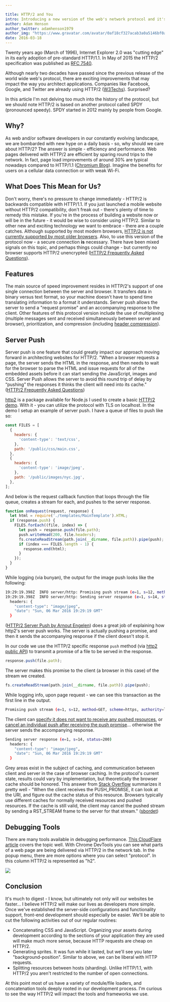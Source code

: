 ```yaml
---

title: HTTP/2 and You
intro: Introducing a new version of the web's network protocol and it's implications on today's web developer.
author: Adam Henson
author_twitter: adamhenson1979
author_img: "https://www.gravatar.com/avatar/0af18cf327acab3a0a5146bf0a256b09?s=420"
date: 2016-03-18
---
```


Twenty years ago (March of 1996), Internet Explorer 2.0 was "cutting edge" in its early adoption of pre-standard HTTP/1.1. In May of 2015 the HTTP/2 specification was published as [RFC 7540](http://httpwg.org/specs/rfc7540.html).

Although nearly two decades have passed since the previous release of the world wide web's protocol, there are exciting improvements that may impact the way you architect applications. Companies like Facebook, Google, and Twitter are already using HTTP/2 ([W3Techs](http://w3techs.com/technologies/details/ce-http2/all/all)). Surprised?

In this article I'm not delving too much into the history of the protocol, but we should note HTTP/2 is based on another protocol called SPDY (pronounced speedy). SPDY started in 2012 mainly by people from Google.

## Why?

As web and/or software developers in our constantly evolving landscape, we are bombarded with new hype on a daily basis - so, why should we care about HTTP/2? The answer is simple - efficiency and performance. Web pages delivered with HTTP/2 are efficient by sparing round trips to the network. In fact, page load improvements of around 30% are typical nowadays compared to HTTP/1.1 ([Chromium Blog](http://blog.chromium.org/2013/11/making-web-faster-with-spdy-and-http2.html)). Imagine the benefits for users on a cellular data connection or with weak Wi-Fi.

## What Does This Mean for Us?

Don't worry, there's no pressure to change immediately - HTTP/2 is backwards compatible with HTTP/1.1. If you just launched a mobile website without HTTP/2 compatibility, don't freak out - there's plenty of time to remedy this mistake. If you're in the process of building a website now or will be in the future - it would be wise to consider using HTTP/2. Similar to other new and exciting technology we want to embrace - there are a couple catches. Although supported by most modern browsers, [HTTP/2 is not currently supported by most older browsers](http://caniuse.com/#feat=http2). Also, to use this version of the protocol now - a secure connection **is** necessary. There have been mixed signals on this topic, and perhaps things could change - but currently no browser supports HTTP/2 unencrypted ([HTTP/2 Frequently Asked Questions](https://http2.github.io/faq)).

## Features

The main source of speed improvement resides in HTTP/2's support of one single connection between the server and browser. It transfers data in binary versus text format, so your machine doesn't have to spend time translating information to a format it understands. Server push allows the server to send a "request promise" and an accompanying response to the client. Other features of this protocol version include the use of multiplexing (multiple messages sent and received simultaneously between server and browser), prioritization, and compression (including [header compression](http://httpwg.org/specs/rfc7541.html)).

## Server Push

Server push is one feature that could greatly impact our approach moving forward in architecting websites for HTTP/2. "When a browser requests a page, the server sends the HTML in the response, and then needs to wait for the browser to parse the HTML and issue requests for all of the embedded assets before it can start sending the JavaScript, images and CSS. Server Push allows the server to avoid this round trip of delay by “pushing” the responses it thinks the client will need into its cache." ([HTTP/2 Frequently Asked Questions](https://http2.github.io/faq/#whats-the-benefit-of-server-push))

[http2](https://github.com/molnarg/node-http2) is a package available for Node.js I used to create a basic [HTTP/2 demo](https://github.com/adamhenson/http2-demo). With it - you can utilize the protocol with TLS on localhost. In the demo I setup an example of server push. I have a queue of files to push like so:

```javascript
const FILES = [
  {
    headers: {
      'content-type': 'text/css',
    },
    path: '/public/css/main.css',
  },
  {
    headers: {
      'content-type': 'image/jpeg',
    },
    path: '/public/images/nyc.jpg',
  },
];
```

And below is the request callback function that loops through the file queue, creates a stream for each, and pushes to the server response.

```javascript
function onRequest(request, response) {
  let html = require('./templates/MainTemplate').HTML;
  if (response.push) {
    FILES.forEach((file, index) => {
      let push = response.push(file.path);
      push.writeHead(200, file.headers);
      fs.createReadStream(path.join(__dirname, file.path)).pipe(push);
      if (index === FILES.length - 1) {
        response.end(html);
      }
    });
  }
}
```

While logging (via bunyan), the output for the image push looks like the following:

```bash
19:29:19.398Z  INFO server/http: Promising push stream (e=1, s=12, method=GET, scheme=https, authority=localhost:8080, path=/public/images/nyc.jpg)
19:29:19.398Z  INFO server/http: Sending server response (e=1, s=14, status=200)
  headers: {
    "content-type": "image/jpeg",
    "date": "Sun, 06 Mar 2016 19:29:19 GMT"
  }
```

([HTTP/2 Server Push by Arnout Engelen](http://blog.xebia.com/http2-server-push)) does a great job of explaining how http2's server push works. The server is actually pushing a promise, and then it sends the accompanying response if the client doesn't stop it.

In our code we use the HTTP/2 specific response `push` method (via [http2 public API](https://github.com/molnarg/node-http2/wiki/Public-API)) to transmit a promise of a file to be served in the response.

```javascript
response.push(file.path);
```

The server makes this promise to the client (a browser in this case) of the stream we created.

```javascript
fs.createReadStream(path.join(__dirname, file.path)).pipe(push);
```

While logging info, upon page request - we can see this transaction as the first line in the output.

```bash
Promising push stream (e=1, s=12, method=GET, scheme=https, authority=localhost:8080, path=/public/images/nyc.jpg)
```

The client can [specify it does not want to receive any pushed resources](https://tools.ietf.org/html/rfc7540#section-6.5.1), or [cancel an individual push after receiving the push promise](https://tools.ietf.org/html/rfc7540#section-8.2.2)... otherwise the server sends the accompanying response.

```bash
Sending server response (e=1, s=14, status=200)
  headers: {
    "content-type": "image/jpeg",
    "date": "Sun, 06 Mar 2016 19:29:19 GMT"
  }
```

Grey areas exist in the subject of caching, and communication between client and server in the case of browser caching. In the protocol's current state, results could vary by implementation, but theoretically the browser cache should be honored. This answer from [Stack Overflow](http://stackoverflow.com/questions/29352282/do-browser-cancel-server-push-when-resource-is-in-cache) summarizes it pretty well - "When the client receives the PUSH_PROMISE, it can look at the URI, and figure out the cache status of this resource. Browsers typically use different caches for normally received resources and pushed resources. If the cache is still valid, the client may cancel the pushed stream by sending a RST_STREAM frame to the server for that stream." ([sbordet](http://stackoverflow.com/users/1215076/sbordet))

## Debugging Tools

There are many tools available in debugging performance. [This CloudFlare article](https://blog.cloudflare.com/tools-for-debugging-testing-and-using-http-2) covers the topic well. With Chrome DevTools you can see what parts of a web page are being delivered via HTTP/2 in the network tab. In the popup menu, there are more options where you can select "protocol". In this column HTTP/2 is represented as "h2".

![](https://s3-us-west-2.amazonaws.com/hensonism/code/chrome-screenshot.png)

## Conclusion

It's much to digest - I know, but ultimately not only will our websites be faster... I believe HTTP/2 will make our lives as developers more simple. Once we've established the server-side configurations and functionality support, front-end development should especially be easier. We'll be able to cut the following activities out of our regular routines:

* Concatenating CSS and JavaScript. Organizing your assets during development according to the sections of your application they are used will make much more sense, because HTTP requests are cheap on HTTP/2.
* Generating sprites. It was fun while it lasted, but we'll see you later "background-position". Similar to above, we can be liberal with HTTP requests.
* Splitting resources between hosts (sharding). Unlike HTTP/1.1, with HTTP/2 you aren't restricted to the number of open connections.

At this point most of us have a variety of module/file loaders, and concatenation tools deeply rooted in our development process. I'm curious to see the way HTTP/2 will impact the tools and frameworks we use.

